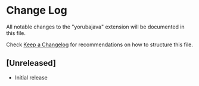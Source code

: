 # Change Log

All notable changes to the "yorubajava" extension will be documented in this file.

Check [Keep a Changelog](http://keepachangelog.com/) for recommendations on how to structure this file.

## [Unreleased]

- Initial release